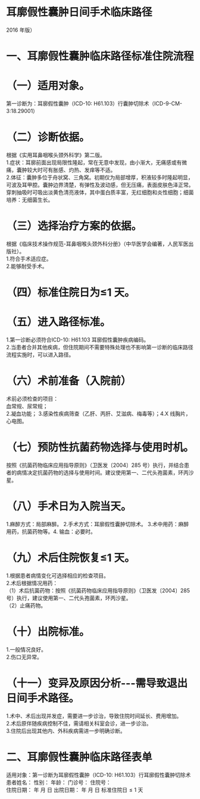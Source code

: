 # 耳廓假性囊肿日间手术临床路径  
2016 年版）  
# 一、耳廓假性囊肿临床路径标准住院流程  
# （一）适用对象。  
第一诊断为：耳廓假性囊肿（ICD-10: H61.103）行囊肿切除术（ICD-9-CM-3:18.29001）  
# （二）诊断依据。  
根据《实用耳鼻咽喉头颈外科学》第二版。  
1.症状：耳廓前面出现局限性隆起，常在无意中发现，由小渐大，无痛感或有微痛，囊肿较大时可有胀感、灼热、发痒等不适。  
2.体征：囊肿多位于舟状窝、三角窝。初期仅为局部增厚，积液较多时隆起明显，可波及耳甲腔。囊肿边界清楚，有弹性及波动感，但无压痛，表面皮肤色泽正常。穿刺抽吸时可吸出淡黄色清亮液体，其中蛋白质丰富，无红细胞和炎性细胞；细菌培养：无细菌生长。  
# （三）选择治疗方案的依据。  
根据《临床技术操作规范-耳鼻咽喉头颈外科分册》（中华医学会编著，人民军医出版社）。  
1.符合手术适应症。  
2.能够耐受手术。  
# （四）标准住院日为≤1 天。  
# （五）进入路径标准。  
1.第一诊断必须符合ICD-10: H61.103 耳廓假性囊肿疾病编码。  
2.当患者合并其他疾病，但住院期间不需要特殊处理也不影响第一诊断的临床路径流程实施时，可以进入路径。  
# （六）术前准备（入院前）  
术前必须检查的项目：  
血常规、尿常规；  
2.凝血功能； 3.感染性疾病筛查（乙肝、丙肝、艾滋病、梅毒等）；4.X 线胸片，心电图。  
# （七）预防性抗菌药物选择与使用时机。  
按照《抗菌药物临床应用指导原则》（卫医发〔2004〕285 号）执行，并结合患者的病情决定抗菌药物的选择与使用时间。建议使用第一、二代头孢菌素，环丙沙星。  
# （八）手术日为入院当天。  
1.麻醉方式：局部麻醉。 2.手术方式：耳廓假性囊肿切除术。  3.术中用药：麻醉用药，抗菌药物等。4. 输血：必要时。  
# （九）术后住院恢复≤1 天。  
1.根据患者病情变化可选择相应的检查项目。  
2.术后根据情况用药：  
（1）术后抗菌药物：按照《抗菌药物临床应用指导原则》（卫医发〔2004〕285 号）执行，建议使用第一、二代头孢菌素，环丙沙星。  
（2）止痛药物。  
# （十）出院标准。  
1.一般情况良好。  
2.伤口无异常。  
# （十一）变异及原因分析---需导致退出日间手术路径。  
1.术中、术后出现并发症，需要进一步诊治，导致住院时间延长、费用增加。  
2.术后原伴随疾病控制不佳，需请相关科室会诊，进一步诊治。  
3.住院后出现其他内、外科疾病需进一步明确诊断。  
# 二、耳廓假性囊肿临床路径表单  
适用对象：第一诊断为耳廓假性囊肿（ICD-10: H61.103）行耳廓假性囊肿切除术  
患者姓名：         性别：     年龄：      门诊号：    住院号：  
住院日期：     年   月   日  出院日期：    年  月  日   标准住院日${\leq}1$ 天  
